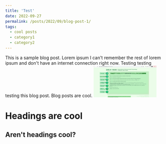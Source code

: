```yaml
---
title: 'Test'
date: 2022-09-27
permalink: /posts/2022/09/blog-post-1/
tags:
  - cool posts
  - category1
  - category2
---
```


This is a sample blog post. Lorem ipsum I can't remember the rest of lorem ipsum and don't have an internet connection right now. Testing testing testing this blog post. Blog posts are cool.
<img src='/images/example.png' width="200" >

Headings are cool
======








Aren't headings cool?
------